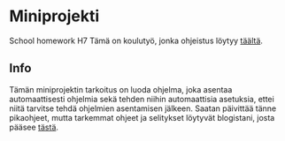 # Miniprojekti
School homework H7
Tämä on koulutyö, jonka ohjeistus löytyy [täältä](https://terokarvinen.com/2021/configuration-management-systems-palvelinten-hallinta-ict4tn022-2021-autumn/#h7-oma-miniprojekti---dl-2021-12-13-w50-ma-kello-1600).

## Info
Tämän miniprojektin tarkoitus on luoda ohjelma, joka asentaa automaattisesti ohjelmia sekä tehden niihin automaattisia asetuksia, ettei niitä tarvitse tehdä ohjelmien asentamisen jälkeen. Saatan päivittää tänne pikaohjeet, mutta tarkemmat ohjeet ja selitykset löytyvät blogistani, josta pääsee [tästä](https://hhkoulutyot.wordpress.com/2021/12/08/h7-miniprojekti/).
